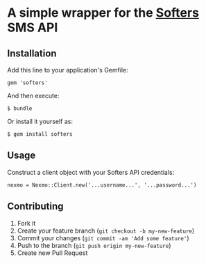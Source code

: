 A simple wrapper for the [Softers](http://www.softers.net/) SMS API
=======================================================

## Installation

Add this line to your application's Gemfile:

    gem 'softers'

And then execute:

    $ bundle

Or install it yourself as:

    $ gem install softers

## Usage

Construct a client object with your Softers API credentials:

    nexmo = Nexmo::Client.new('...username...', '...password...')



## Contributing

1. Fork it
2. Create your feature branch (`git checkout -b my-new-feature`)
3. Commit your changes (`git commit -am 'Add some feature'`)
4. Push to the branch (`git push origin my-new-feature`)
5. Create new Pull Request
